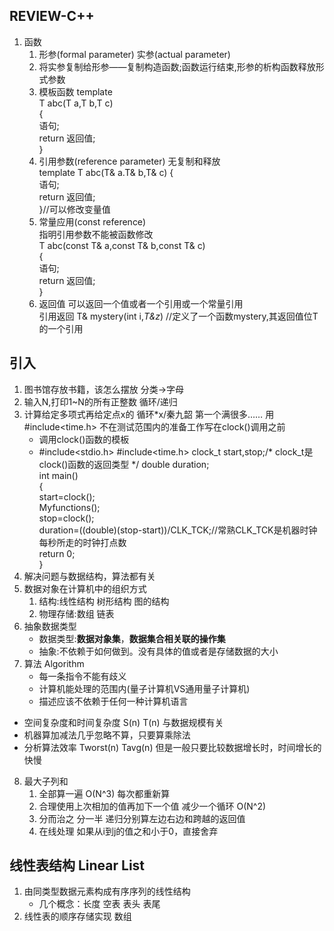 ## REVIEW-C++
1. 函数
   1. 形参(formal parameter) 实参(actual parameter)
   2. 将实参复制给形参——复制构造函数;函数运行结束,形参的析构函数释放形式参数
   3. 模板函数 template<class T>   
   T abc(T a,T b,T c)  
   {  
     语句;  
     return 返回值;  
   }  
   4. 引用参数(reference parameter) 无复制和释放  
   template<class T> 
   T abc(T& a.T& b,T& c)
   {  
     语句;  
     return 返回值;  
   }//可以修改变量值
   5. 常量应用(const reference)  
   指明引用参数不能被函数修改  
   T abc(const T& a,const T& b,const T& c)  
   {    
     语句;    
     return 返回值;   
   }  
   6. 返回值 可以返回一个值或者一个引用或一个常量引用  
   引用返回  T& mystery(int i,*T&z*) //定义了一个函数mystery,其返回值位T的一个引用


## 引入
1. 图书馆存放书籍，该怎么摆放 分类->字母
2. 输入N,打印1~N的所有正整数 循环/递归
3. 计算给定多项式再给定点x的 循环*x/秦九韶 第一个满很多…… 用#include<time.h> 不在测试范围内的准备工作写在clock()调用之前 
   * 调用clock()函数的模板
   * #include<stdio.h>
  #include<time.h>
  clock_t start,stop;/* clock_t是clock()函数的返回类型 */
double duration;   
int main()  
{  
  start=clock();  
  Myfunctions();  
  stop=clock();  
  duration=((double)(stop-start))/CLK_TCK;//常熟CLK_TCK是机器时钟每秒所走的时钟打点数  
  return 0;  
}  
4. 解决问题与数据结构，算法都有关
5. 数据对象在计算机中的组织方式 
   1. 结构:线性结构 树形结构 图的结构
   2. 物理存储:数组 链表
6. 抽象数据类型
   * 数据类型:**数据对象集**，**数据集合相关联的操作集**
   * 抽象:不依赖于如何做到。没有具体的值或者是存储数据的大小
7. 算法 Algorithm
   * 每一条指令不能有歧义
   * 计算机能处理的范围内(量子计算机VS通用量子计算机)
   * 描述应该不依赖于任何一种计算机语言
 * 空间复杂度和时间复杂度 S(n) T(n) 与数据规模有关
 * 机器算加减法几乎忽略不算，只要算乘除法
 * 分析算法效率 Tworst(n) Tavg(n) 但是一般只要比较数据增长时，时间增长的快慢
8. 最大子列和
   1. 全部算一遍 O(N^3) 每次都重新算
   2. 合理使用上次相加的值再加下一个值 减少一个循环 O(N^2)
   3. 分而治之 分一半 递归分别算左边右边和跨越的返回值
   4. 在线处理 如果从i到j的值之和小于0，直接舍弃

## 线性表结构 Linear List
1. 由同类型数据元素构成有序序列的线性结构
   * 几个概念：长度 空表 表头 表尾
2. 线性表的顺序存储实现 数组 